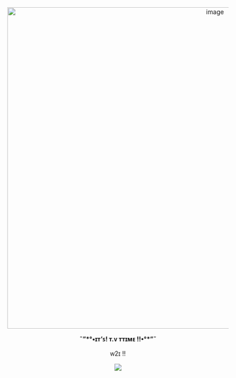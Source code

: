 <div align="center">

<img width="930" height="732" alt="image" src="https://github.com/user-attachments/assets/7e03eef7-13f9-4a5b-9341-81a333873836" />

<p><b>˜”*°•ɪᴛ’ꜱ! ᴛ.ᴠ ᴛᴛɪᴍᴇ !!•°*”˜</b></p>

<p>ᴡ2ɪ !!</p>

<img src="https://github.com/user-attachments/assets/32e690cf-1255-444d-ae5c-a1c60ab53131" />
